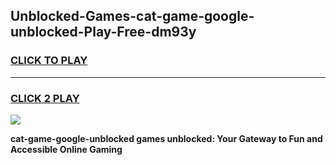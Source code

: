 
## Unblocked-Games-cat-game-google-unblocked-Play-Free-dm93y
<h3>
<a href="https://premium76.site?title=cat-game-google-unblocked&ref=20A">CLICK TO PLAY</a></h3>
<hr>

<h3>
<a href="https://premium76.site?title=cat-game-google-unblocked&ref=20A">CLICK 2 PLAY</a>
  
</h3>

<a href="https://premium76.site?title=cat-game-google-unblocked&ref=20A"><img src="https://clearcache.store/games.png"></a>


**cat-game-google-unblocked games unblocked: Your Gateway to Fun and Accessible Online Gaming**
